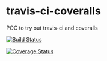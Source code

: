 # travis-ci-coveralls
POC to try out travis-ci and coveralls

[![Build Status](https://travis-ci.org/29kartik/travis-ci-coveralls.svg?branch=master)](https://travis-ci.org/29kartik/travis-ci-coveralls)

[![Coverage Status](https://coveralls.io/repos/github/29kartik/travis-ci-coveralls/badge.svg)](https://coveralls.io/github/29kartik/travis-ci-coveralls)
